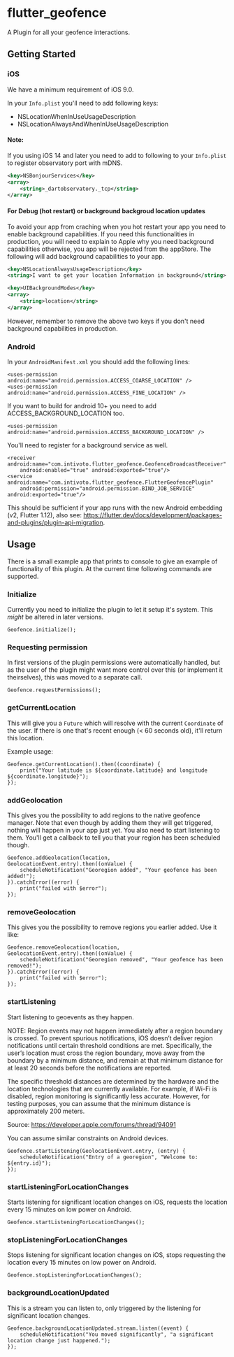 # flutter_geofence

A Plugin for all your geofence interactions.

## Getting Started

### iOS

We have a minimum requirement of iOS 9.0.

In your `Info.plist` you'll need to add following keys:

- NSLocationWhenInUseUsageDescription
- NSLocationAlwaysAndWhenInUseUsageDescription

#### Note:
 If you using iOS 14 and later you need to add to following to your `Info.plist` to register observatory port with mDNS. 
 
```xml
<key>NSBonjourServices</key>
<array>
    <string>_dartobservatory._tcp</string>
</array>
```

#### For Debug (hot restart) or background backgroud location updates
To avoid your app from craching when you hot restart your app you need to enable background capabilities. If you need this functionalities in production, you will need to explain to Apple why you need background capabilities otherwise, you app will be rejected from the appStore. The following will add background capabilities to your app. 

```xml 
<key>NSLocationAlwaysUsageDescription</key>
<string>I want to get your location Information in background</string>

<key>UIBackgroundModes</key>
<array>
    <string>location</string>
</array>
```
However, remember to remove the above two keys if you don't need background capabilities in production. 

### Android

In your `AndroidManifest.xml` you should add the following lines:

```
<uses-permission android:name="android.permission.ACCESS_COARSE_LOCATION" />
<uses-permission android:name="android.permission.ACCESS_FINE_LOCATION" />
```

If you want to build for android 10+ you need to add ACCESS_BACKGROUND_LOCATION too.

```
<uses-permission android:name="android.permission.ACCESS_BACKGROUND_LOCATION" />
```

You'll need to register for a background service as well.

```
<receiver android:name="com.intivoto.flutter_geofence.GeofenceBroadcastReceiver"
    android:enabled="true" android:exported="true"/>
<service android:name="com.intivoto.flutter_geofence.FlutterGeofencePlugin"
    android:permission="android.permission.BIND_JOB_SERVICE" android:exported="true"/>
```

This should be sufficient if your app runs with the new Android embedding (v2, Flutter 1.12), also see: https://flutter.dev/docs/development/packages-and-plugins/plugin-api-migration.

## Usage

There is a small example app that prints to console to give an example of functionality of this plugin. At the current time following commands are supported.

### Initialize

Currently you need to initialize the plugin to let it setup it's system. This _might_ be altered in later versions.

```
Geofence.initialize();
```

### Requesting permission

In first versions of the plugin permissions were automatically handled, but as the user of the plugin might want more control over this (or implement it theirselves), this was moved to a separate call.

```
Geofence.requestPermissions();
```

### getCurrentLocation

This will give you a `Future` which will resolve with the current `Coordinate` of the user. If there is one that's recent enough (< 60 seconds old), it'll return this location.

Example usage:

```
Geofence.getCurrentLocation().then((coordinate) {
    print("Your latitude is ${coordinate.latitude} and longitude ${coordinate.longitude}");
});
```

### addGeolocation

This gives you the possibility to add regions to the native geofence manager. Note that even though by adding them they will get triggered, nothing will happen in your app just yet. You also need to start listening to them. You'll get a callback to tell you that your region has been scheduled though.

```
Geofence.addGeolocation(location, GeolocationEvent.entry).then((onValue) {
    scheduleNotification("Georegion added", "Your geofence has been added!");
}).catchError((error) {
    print("failed with $error");
});
```

### removeGeolocation

This gives you the possibility to remove regions you earlier added. Use it like:

```
Geofence.removeGeolocation(location, GeolocationEvent.entry).then((onValue) {
    scheduleNotification("Georegion removed", "Your geofence has been removed!");
}).catchError((error) {
    print("failed with $error");
});
```

### startListening

Start listening to geoevents as they happen.

NOTE:
Region events may not happen immediately after a region boundary is crossed. To prevent spurious notifications, iOS doesn’t deliver region notifications until certain threshold conditions are met. Specifically, the user’s location must cross the region boundary, move away from the boundary by a minimum distance, and remain at that minimum distance for at least 20 seconds before the notifications are reported.

The specific threshold distances are determined by the hardware and the location technologies that are currently available. For example, if Wi-Fi is disabled, region monitoring is significantly less accurate. However, for testing purposes, you can assume that the minimum distance is approximately 200 meters.

Source: https://developer.apple.com/forums/thread/94091

You can assume similar constraints on Android devices.

```
Geofence.startListening(GeolocationEvent.entry, (entry) {
    scheduleNotification("Entry of a georegion", "Welcome to: ${entry.id}");
});
```

### startListeningForLocationChanges

Starts listening for significant location changes on iOS, requests the location every 15 minutes on low power on Android.

```
Geofence.startListeningForLocationChanges();
```

### stopListeningForLocationChanges

Stops listening for significant location changes on iOS, stops requesting the location every 15 minutes on low power on Android.

```
Geofence.stopListeningForLocationChanges();
```

### backgroundLocationUpdated

This is a stream you can listen to, only triggered by the listening for significant location changes.

```
Geofence.backgroundLocationUpdated.stream.listen((event) {
    scheduleNotification("You moved significantly", "a significant location change just happened.");
});
```

